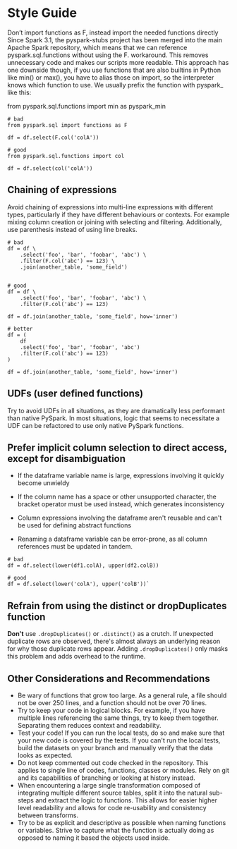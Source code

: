 # Style Guide

Don’t import functions as F, instead import the needed functions directly
Since Spark 3.1, the pyspark-stubs project has been merged into the main Apache Spark repository, which means that we can reference pyspark.sql.functions without using the F. workaround. This removes unnecessary code and makes our scripts more readable. This approach has one downside though, if you use functions that are also builtins in Python like min() or max(), you have to alias those on import, so the interpreter knows which function to use. We usually prefix the function with pyspark_ like this: 

from pyspark.sql.functions import min as pyspark_min

```
# bad
from pyspark.sql import functions as F

df = df.select(F.col('colA'))

# good
from pyspark.sql.functions import col

df = df.select(col('colA'))
``` 

## Chaining of expressions
Avoid chaining of expressions into multi-line expressions with different types, particularly if they have different behaviours or contexts. For example mixing column creation or joining with selecting and filtering.
Additionally, use parenthesis instead of using line breaks.

```
# bad
df = df \
    .select('foo', 'bar', 'foobar', 'abc') \
    .filter(F.col('abc') == 123) \
    .join(another_table, 'some_field')


# good
df = df \
    .select('foo', 'bar', 'foobar', 'abc') \
    .filter(F.col('abc') == 123)

df = df.join(another_table, 'some_field', how='inner')

# better
df = (
    df
    .select('foo', 'bar', 'foobar', 'abc')
    .filter(F.col('abc') == 123)
)

df = df.join(another_table, 'some_field', how='inner')
```
## UDFs (user defined functions)
Try to avoid UDFs in all situations, as they are dramatically less performant than native PySpark. In most situations, logic that seems to necessitate a UDF can be refactored to use only native PySpark functions.

 

## Prefer implicit column selection to direct access, except for disambiguation
- If the dataframe variable name is large, expressions involving it quickly become unwieldy

- If the column name has a space or other unsupported character, the bracket operator must be used instead, which generates inconsistency

- Column expressions involving the dataframe aren't reusable and can't be used for defining abstract functions

- Renaming a dataframe variable can be error-prone, as all column references must be updated in tandem.

 
```
# bad
df = df.select(lower(df1.colA), upper(df2.colB))

# good
df = df.select(lower('colA'), upper('colB'))`
```

## Refrain from using the distinct or dropDuplicates function
**Don't** use `.dropDuplicates()` or `.distinct()` as a crutch. If unexpected duplicate rows are observed, there's almost always an underlying reason for why those duplicate rows appear. Adding `.dropDuplicates()` only masks this problem and adds overhead to the runtime.

 

## Other Considerations and Recommendations
- Be wary of functions that grow too large. As a general rule, a file should not be over 250 lines, and a function should not be over 70 lines.
- Try to keep your code in logical blocks. For example, if you have multiple lines referencing the same things, try to keep them together. Separating them reduces context and readability.
- Test your code! If you can run the local tests, do so and make sure that your new code is covered by the tests. If you can't run the local tests, build the datasets on your branch and manually verify that the data looks as expected.
- Do not keep commented out code checked in the repository. This applies to single line of codes, functions, classes or modules. Rely on git and its capabilities of branching or looking at history instead.
- When encountering a large single transformation composed of integrating multiple different source tables, split it into the natural sub-steps and extract the logic to functions. This allows for easier higher level readability and allows for code re-usability and consistency between transforms.
- Try to be as explicit and descriptive as possible when naming functions or variables. Strive to capture what the function is actually doing as opposed to naming it based the objects used inside.